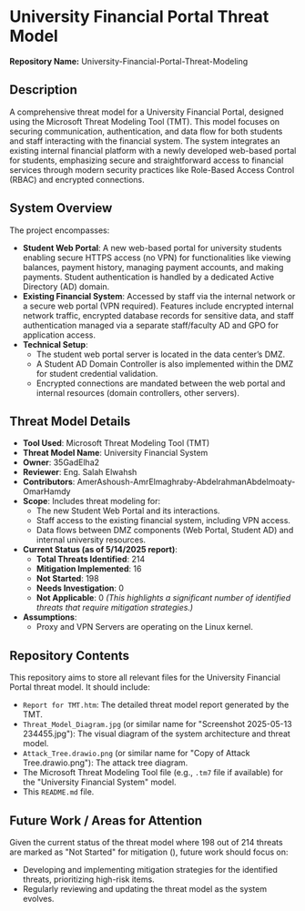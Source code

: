 # University Financial Portal Threat Model

**Repository Name:** University-Financial-Portal-Threat-Modeling

## Description

A comprehensive threat model for a University Financial Portal, designed using the Microsoft Threat Modeling Tool (TMT). This model focuses on securing communication, authentication, and data flow for both students and staff interacting with the financial system. The system integrates an existing internal financial platform with a newly developed web-based portal for students, emphasizing secure and straightforward access to financial services through modern security practices like Role-Based Access Control (RBAC) and encrypted connections.

## System Overview

The project encompasses:

* **Student Web Portal**: A new web-based portal for university students enabling secure HTTPS access (no VPN) for functionalities like viewing balances, payment history, managing payment accounts, and making payments. Student authentication is handled by a dedicated Active Directory (AD) domain.
* **Existing Financial System**: Accessed by staff via the internal network or a secure web portal (VPN required). Features include encrypted internal network traffic, encrypted database records for sensitive data, and staff authentication managed via a separate staff/faculty AD and GPO for application access.
* **Technical Setup**:
    * The student web portal server is located in the data center’s DMZ.
    * A Student AD Domain Controller is also implemented within the DMZ for student credential validation.
    * Encrypted connections are mandated between the web portal and internal resources (domain controllers, other servers).

## Threat Model Details

* **Tool Used**: Microsoft Threat Modeling Tool (TMT)
* **Threat Model Name**: University Financial System
* **Owner**: 35GadElha2
* **Reviewer**: Eng. Salah Elwahsh
* **Contributors**: AmerAshoush-AmrElmaghraby-AbdelrahmanAbdelmoaty-OmarHamdy
* **Scope**: Includes threat modeling for:
    * The new Student Web Portal and its interactions.
    * Staff access to the existing financial system, including VPN access.
    * Data flows between DMZ components (Web Portal, Student AD) and internal university resources.
* **Current Status (as of 5/14/2025 report)**:
    * **Total Threats Identified**: 214
    * **Mitigation Implemented**: 16
    * **Not Started**: 198
    * **Needs Investigation**: 0
    * **Not Applicable**: 0
    *(This highlights a significant number of identified threats that require mitigation strategies.)*
* **Assumptions**:
    * Proxy and VPN Servers are operating on the Linux kernel.

## Repository Contents

This repository aims to store all relevant files for the University Financial Portal threat model. It should include:

* `Report for TMT.htm`: The detailed threat model report generated by the TMT.
* `Threat_Model_Diagram.jpg` (or similar name for "Screenshot 2025-05-13 234455.jpg"): The visual diagram of the system architecture and threat model.
* `Attack_Tree.drawio.png` (or similar name for "Copy of Attack Tree.drawio.png"): The attack tree diagram.
* The Microsoft Threat Modeling Tool file (e.g., `.tm7` file if available) for the "University Financial System" model.
* This `README.md` file.

## Future Work / Areas for Attention

Given the current status of the threat model where 198 out of 214 threats are marked as "Not Started" for mitigation (), future work should focus on:

* Developing and implementing mitigation strategies for the identified threats, prioritizing high-risk items.
* Regularly reviewing and updating the threat model as the system evolves.
